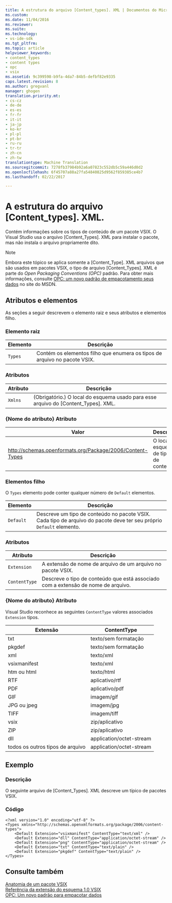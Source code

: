 ```yaml
---
title: A estrutura do arquivo [Content_types]. XML | Documentos do Microsoft
ms.custom: 
ms.date: 11/04/2016
ms.reviewer: 
ms.suite: 
ms.technology:
- vs-ide-sdk
ms.tgt_pltfrm: 
ms.topic: article
helpviewer_keywords:
- content_types
- content types
- opc
- vsix
ms.assetid: 9c399598-b9fa-4da7-84b5-defbf82e9335
caps.latest.revision: 8
ms.author: gregvanl
manager: ghogen
translation.priority.mt:
- cs-cz
- de-de
- es-es
- fr-fr
- it-it
- ja-jp
- ko-kr
- pl-pl
- pt-br
- ru-ru
- tr-tr
- zh-cn
- zh-tw
translationtype: Machine Translation
ms.sourcegitcommit: 7278fb37984b92a6a07823c552db5c59a446d0d2
ms.openlocfilehash: 6f45707a88a27fa54840825d9562f859385ce4b7
ms.lasthandoff: 02/22/2017

---
```

# <a name="the-structure-of-the-contenttypesxml-file"></a>A estrutura do arquivo [Content_types]. XML.
Contém informações sobre os tipos de conteúdo de um pacote VSIX. O Visual Studio usa o arquivo [Content_Types]. XML para instalar o pacote, mas não instala o arquivo propriamente dito.  
  
> [!NOTE]
>  Embora este tópico se aplica somente a [Content_Type]. XML arquivos que são usados em pacotes VSIX, o tipo de arquivo [Content_Types]. XML é parte do *Open Packaging Conventions (OPC)* padrão. Para obter mais informações, consulte [OPC: um novo padrão de empacotamento seus dados](http://go.microsoft.com/fwlink/?LinkID=148207) no site do MSDN.  
  
## <a name="attributes-and-elements"></a>Atributos e elementos  
 As seções a seguir descrevem o elemento raiz e seus atributos e elementos filho.  
  
### <a name="root-element"></a>Elemento raiz  
  
|Elemento|Descrição|  
|-------------|-----------------|  
|`Types`|Contém os elementos filho que enumera os tipos de arquivo no pacote VSIX.|  
  
### <a name="attributes"></a>Atributos  
  
|Atributo|Descrição|  
|---------------|-----------------|  
|`Xmlns`|(Obrigatório.) O local do esquema usado para esse arquivo do [Content_Types]. XML.|  
  
### <a name="attribute-name-attribute"></a>{Nome do atributo} Atributo  
  
|Valor|Descrição|  
|-----------|-----------------|  
|http://schemas.openformats.org/Package/2006/Content-Types|O local do esquema de tipos de conteúdo.|  
  
### <a name="child-elements"></a>Elementos filho  
 O `Types` elemento pode conter qualquer número de `Default` elementos.  
  
|Elemento|Descrição|  
|-------------|-----------------|  
|`Default`|Descreve um tipo de conteúdo no pacote VSIX. Cada tipo de arquivo do pacote deve ter seu próprio `Default` elemento.|  
  
### <a name="attributes"></a>Atributos  
  
|Atributo|Descrição|  
|---------------|-----------------|  
|`Extension`|A extensão de nome de arquivo de um arquivo no pacote VSIX.|  
|`ContentType`|Descreve o tipo de conteúdo que está associado com a extensão de nome de arquivo.|  
  
### <a name="attribute-name-attribute"></a>{Nome do atributo} Atributo  
 Visual Studio reconhece as seguintes `ContentType` valores associados `Extension` tipos.  
  
|Extensão|ContentType|  
|---------------|-----------------|  
|txt|texto/sem formatação|  
|pkgdef|texto/sem formatação|  
|xml|texto/xml|  
|vsixmanifest|texto/xml|  
|htm ou html|texto/html|  
|RTF|aplicativo/rtf|  
|PDF|aplicativo/pdf|  
|GIF|imagem/gif|  
|JPG ou jpeg|imagem/jpg|  
|TIFF|imagem/tiff|  
|vsix|zip/aplicativo|  
|ZIP|zip/aplicativo|  
|dll|application/octet-stream|  
|todos os outros tipos de arquivo|application/octet-stream|  
  
## <a name="example"></a>Exemplo  
  
### <a name="description"></a>Descrição  
 O seguinte arquivo de [Content_Types]. XML descreve um típico de pacotes VSIX.  
  
### <a name="code"></a>Código  
  
```  
<?xml version="1.0" encoding="utf-8" ?>   
<Types xmlns="http://schemas.openxmlformats.org/package/2006/content-types">  
    <Default Extension="vsixmanifest" ContentType="text/xml" />   
    <Default Extension="dll" ContentType="application/octet-stream" />   
    <Default Extension="png" ContentType="application/octet-stream" />   
    <Default Extension="txt" ContentType="text/plain" />   
    <Default Extension="pkgdef" ContentType="text/plain" />   
</Types>  
```  
  
## <a name="see-also"></a>Consulte também  
 [Anatomia de um pacote VSIX](../extensibility/anatomy-of-a-vsix-package.md)   
 [Referência da extensão do esquema 1.0 VSIX](http://msdn.microsoft.com/en-us/76e410ec-b1fb-4652-ac98-4a4c52e09a2b)   
 [OPC: Um novo padrão para empacotar dados](http://go.microsoft.com/fwlink/?LinkID=148207)
